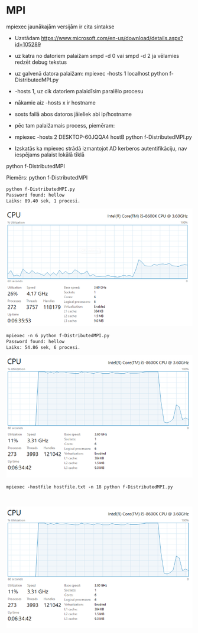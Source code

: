 # MPI

mpiexec jaunākajām versijām ir cita sintakse
- Uzstādam https://www.microsoft.com/en-us/download/details.aspx?id=105289
- uz katra no datoriem palaižam smpd -d 0 vai smpd -d 2 ja vēlamies redzēt debug tekstus
- uz galvenā datora palaižam: mpiexec -hosts 1 localhost python f-DistributedMPI.py
- -hosts 1, uz cik datoriem palaidīsim paralēlo procesu
- nākamie aiz -hosts x ir hostname
- sosts failā abos datoros jāieliek abi ip/hostname
- pēc tam palaižamais process, piemēram:
- mpiexec -hosts 2 DESKTOP-60JQQA4 hostB python f-DistributedMPI.py

- Izskatās ka mpiexec strādā izmantojot AD kerberos autentifikāciju, nav iespējams palaist lokālā tīklā




python f-DistributedMPI 


Piemērs: python f-DistributedMPI
```
python f-DistributedMPI.py
Password found: hellow
Laiks: 89.40 sek, 1 procesi.
```
![1PC 1CPU](./images/pc1proc1.png)



```
mpiexec -n 6 python f-DistributedMPI.py
Password found: hellow
Laiks: 54.86 sek, 6 procesi.
```
![1PC 6CPU](./images/pc1proc6.png)


```
mpiexec -hostfile hostfile.txt -n 18 python f-DistributedMPI.py



```
![xPC xCPU](./images/pc1proc6.png)



